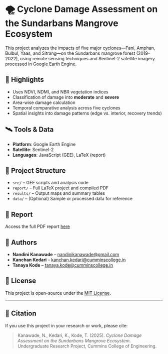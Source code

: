 # 🌪️ Cyclone Damage Assessment on the Sundarbans Mangrove Ecosystem

This project analyzes the impacts of five major cyclones—Fani, Amphan, Bulbul, Yaas, and Sitrang—on the Sundarbans mangrove forest (2019–2022), using remote sensing techniques and Sentinel-2 satellite imagery processed in Google Earth Engine.

## 📌 Highlights

- Uses NDVI, NDMI, and NBR vegetation indices
- Classification of damage into **moderate** and **severe**
- Area-wise damage calculation
- Temporal comparative analysis across five cyclones
- Spatial insights into damage patterns (edge vs. interior, recovery trends)

## 🛰️ Tools & Data

- **Platform**: Google Earth Engine
- **Satellite**: Sentinel-2
- **Languages**: JavaScript (GEE), LaTeX (report)

## 📁 Project Structure

- `src/` – GEE scripts and analysis code
- `report/` – Full LaTeX project and compiled PDF
- `results/` – Output maps and summary tables
- `data/` – (Optional) Sample or processed data for reference

## 📄 Report

Access the full PDF report [here](./report/Paper_CycloneDamageAssessment.pdf)

## 🤝 Authors

- **Nandini Kanawade** – nandinikanawade@gmail.com
- **Kanchan Kedari** – kanchan.kedari@cumminscollege.in
- **Tanaya Kode** – tanaya.kode@cumminscollege.in

## 📜 License

This project is open-source under the [MIT License](./LICENSE).

---

## 💬 Citation

If you use this project in your research or work, please cite:

> Kanawade, N., Kedari, K., Kode, T. (2025). *Cyclone Damage Assessment on the Sundarbans Mangrove Ecosystem*. Undergraduate Research Project, Cummins College of Engineering.

